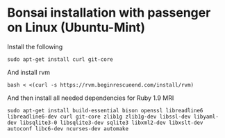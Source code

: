 # Bonsai installation with passenger on Linux (Ubuntu-Mint)

Install the following

    sudo apt-get install curl git-core

And install rvm

    bash < <(curl -s https://rvm.beginrescueend.com/install/rvm)

And then install all needed dependencies for Ruby 1.9 MRI

    sudo apt-get install build-essential bison openssl libreadline6 libreadline6-dev curl git-core zlib1g zlib1g-dev libssl-dev libyaml-dev libsqlite3-0 libsqlite3-dev sqlite3 libxml2-dev libxslt-dev autoconf libc6-dev ncurses-dev automake
